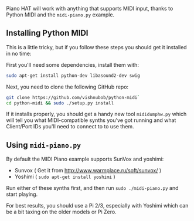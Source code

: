 Piano HAT will work with anything that supports MIDI input, thanks to Python MIDI and the `midi-piano.py` example.

## Installing Python MIDI

This is a little tricky, but if you follow these steps you should get it installed in no time:

First you'll need some dependencies, install them with:

```bash
sudo apt-get install python-dev libasound2-dev swig
```

Next, you need to clone the following GitHub repo:

```bash
git clone https://github.com/vishnubob/python-midi`
cd python-midi && sudo ./setup.py install
```

If it installs properly, you should get a handy new tool `mididumphw.py` which will tell you what MIDI-compatible synths you've got running and what Client/Port IDs you'll need to connect to to use them.

## Using `midi-piano.py`

By default the MIDI Piano example supports SunVox and yoshimi:

* Sunvox ( Get it from http://www.warmplace.ru/soft/sunvox/ )
* Yoshimi ( `sudo apt-get install yoshimi` )

Run either of these synths first, and then run `sudo ./midi-piano.py` and start playing.

For best results, you should use a Pi 2/3, especially with Yoshimi which can be a bit taxing on the older models or Pi Zero.
